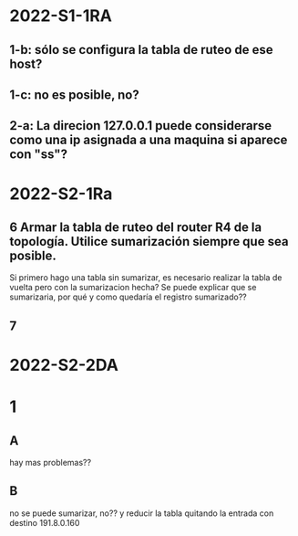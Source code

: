 # 2022-S1-1RA

## 1-b: sólo se configura la tabla de ruteo de ese host?

## 1-c: no es posible, no?

## 2-a: La direcion 127.0.0.1 puede considerarse como una ip asignada a una maquina si aparece con "ss"?



# 2022-S2-1Ra

## 6 Armar la tabla de ruteo del router R4 de la topología. Utilice sumarización siempre que sea posible.
Si  primero hago una tabla sin sumarizar, es necesario realizar la tabla de vuelta pero con la sumarizacion hecha? Se puede explicar que se sumarizaria, por qué y como quedaría el registro sumarizado??

## 7 <!-- Duda: hay q justificar??? que tanto justificar?? -->



# 2022-S2-2DA

# 1
## A
hay mas problemas??
## B
no se puede sumarizar, no?? y reducir la tabla quitando la entrada con destino 191.8.0.160